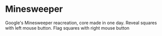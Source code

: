 # Minesweeper

Google's Minesweeper reacreation, core made in one day.
Reveal squares with left mouse button.
Flag squares with right mouse button
